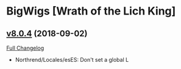 # BigWigs [Wrath of the Lich King]

## [v8.0.4](https://github.com/BigWigsMods/BigWigs_WrathOfTheLichKing/tree/v8.0.4) (2018-09-02)
[Full Changelog](https://github.com/BigWigsMods/BigWigs_WrathOfTheLichKing/compare/v8.0.3...v8.0.4)

- Northrend/Locales/esES: Don't set a global L  
